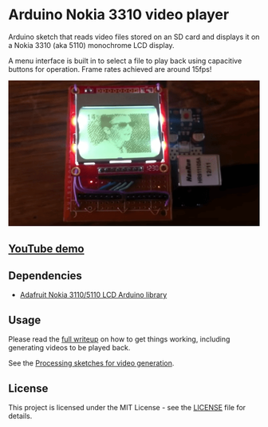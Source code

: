 # Arduino Nokia 3310 video player

Arduino sketch that reads video files stored on an SD card and displays it on a Nokia 3310 (aka 5110) monochrome LCD display.

A menu interface is built in to select a file to play back using capacitive buttons for operation. Frame rates achieved are around 15fps!

[![Preview](banner.png)](https://www.youtube.com/watch?v=FJBNF5x1_kA)

## [YouTube demo](https://www.youtube.com/watch?v=FJBNF5x1_kA)

## Dependencies

* [Adafruit Nokia 3110/5110 LCD Arduino library](https://learn.adafruit.com/nokia-5110-3310-monochrome-lcd)

## Usage

Please read the [full writeup](https://joeraut.com/blog/playing-video-nokia-3310/) on how to get things working, including generating videos to be played back.

See the [Processing sketches for video generation](https://github.com/joeraut/processing-nokia3310-video-converter).

## License

This project is licensed under the MIT License - see the [LICENSE](LICENSE) file for details.

